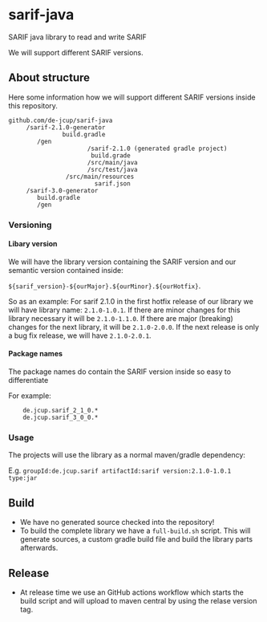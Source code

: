 # sarif-java
SARIF java library to read and write SARIF

We will support different SARIF versions.

## About structure
Here some information how we will support different SARIF versions inside this repository.

```
github.com/de-jcup/sarif-java
     /sarif-2.1.0-generator
               build.gradle	     
	    /gen
                      /sarif-2.1.0 (generated gradle project)
                       build.grade
                      /src/main/java
                      /src/test/java
                /src/main/resources
                        sarif.json
	 /sarif-3.0-generator
	    build.gradle
	    /gen
```

### Versioning

#### Libary version
We will have the library version containing the SARIF version and our semantic version contained inside:

`${sarif_version}-${ourMajor}.${ourMinor}.${ourHotfix}`.

So as an example: For sarif 2.1.0 in the first hotfix release of our library we will have library name: `2.1.0-1.0.1`.
If there are minor changes for this library necessary it will be `2.1.0-1.1.0`.
If there are major (breaking) changes for the next library, it will be `2.1.0-2.0.0`. 
If the next release is only a bug fix release, we will have `2.1.0-2.0.1`.

#### Package names
The package names do contain the SARIF version inside so easy to differentiate
    
For example:
```	
	de.jcup.sarif_2_1_0.*
	de.jcup.sarif_3_0_0.*
```
		
### Usage
The projects will use the library as a normal maven/gradle dependency:

E.g. 
`groupId:de.jcup.sarif artifactId:sarif version:2.1.0-1.0.1 type:jar`

## Build
- We have no generated source checked into the repository!
- To build the complete library we have a `full-build.sh` script. This will generate sources, a custom gradle build file and build the 
  library parts afterwards.

## Release
- At release time we use an GitHub actions workflow which starts the build script and will upload to maven central by using the relase version tag.
